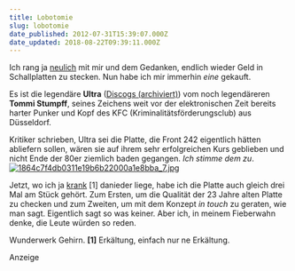 ```yaml
---
title: Lobotomie
slug: lobotomie
date_published: 2012-07-31T15:39:07.000Z
date_updated: 2018-08-22T09:39:11.000Z
---
```


Ich rang ja [neulich](http://thafaker.hydra.uberspace.de/Krafft-Prinzmetal/skalen/2012/07/monday-monday.html) mit mir und dem Gedanken, endlich wieder Geld in Schallplatten zu stecken. Nun habe ich mir immerhin *eine* gekauft.

Es ist die legendäre **Ultra** ([Discogs (archiviert)](http://web.archive.org/web/20140508075809/http://www.discogs.com:80/Tommi-Stumpff-Ultra/release/267604)) vom noch legendäreren **Tommi Stumpff**, seines Zeichens weit vor der elektronischen Zeit bereits harter Punker und Kopf des KFC (Kriminalitätsförderungsclub) aus Düsseldorf.

Kritiker schrieben, Ultra sei die Platte, die Front 242 eigentlich hätten abliefern sollen, wären sie auf ihrem sehr erfolgreichen Kurs geblieben und nicht Ende der 80er ziemlich baden gegangen. *Ich stimme dem zu*.
[![1864c7f4db0311e19b6b22000a1e8bba_7.jpg](//thafaker.hydra.uberspace.de/Krafft-Prinzmetal/skalen/assets_c/2012/07/1864c7f4db0311e19b6b22000a1e8bba_7-thumb-580x580-126.jpg)](http://thafaker.hydra.uberspace.de/Krafft-Prinzmetal/skalen/assets_c/2012/07/1864c7f4db0311e19b6b22000a1e8bba_7-126.html)

Jetzt, wo ich ja [krank](http://thafaker.hydra.uberspace.de/Krafft-Prinzmetal/skalen/2012/07/disabled.html) [1] danieder liege, habe ich die Platte auch gleich drei Mal am Stück gehört. Zum Ersten, um die Qualität der 23 Jahre alten Platte zu checken und zum Zweiten, um mit dem Konzept *in touch* zu geraten, wie man sagt. Eigentlich sagt so was keiner. Aber ich, in meinem Fieberwahn denke, die Leute würden so reden.

Wunderwerk Gehirn.
**[1]** Erkältung, einfach nur ne Erkältung.

Anzeige
<!--
google_ad_client = "ca-pub-2423874063542870";
/* mt_breit_seite */
google_ad_slot = "1283354947";
google_ad_width = 300;
google_ad_height = 250;
//-->
